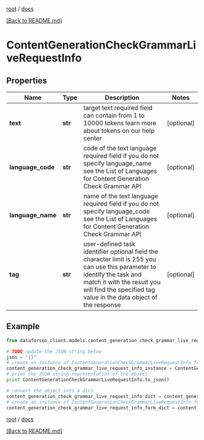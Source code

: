 [root](./../ "root") / [docs](./ "docs")

[[Back to README.md]](./../README.md "[Back to README.md]")

# ContentGenerationCheckGrammarLiveRequestInfo

## Properties

Name | Type | Description | Notes
------------ | ------------- | ------------- | -------------
**text** | **str** | target text required field can contain from 1 to 10000 tokens learn more about tokens on our help center | [optional]
**language_code** | **str** | code of the text language required field if you do not specify language_name see the List of Languages for Content Generation Check Grammar API | [optional]
**language_name** | **str** | name of the text language required field if you do not specify language_code see the List of Languages for Content Generation Check Grammar API | [optional]
**tag** | **str** | user-defined task identifier optional field the character limit is 255 you can use this parameter to identify the task and match it with the result you will find the specified tag value in the data object of the response | [optional]

## Example

```python
from dataforseo_client.models.content_generation_check_grammar_live_request_info import ContentGenerationCheckGrammarLiveRequestInfo

# TODO update the JSON string below
json = "{}"
# create an instance of ContentGenerationCheckGrammarLiveRequestInfo from a JSON string
content_generation_check_grammar_live_request_info_instance = ContentGenerationCheckGrammarLiveRequestInfo.from_json(json)
# print the JSON string representation of the object
print ContentGenerationCheckGrammarLiveRequestInfo.to_json()

# convert the object into a dict
content_generation_check_grammar_live_request_info_dict = content_generation_check_grammar_live_request_info_instance.to_dict()
# create an instance of ContentGenerationCheckGrammarLiveRequestInfo from a dict
content_generation_check_grammar_live_request_info_form_dict = content_generation_check_grammar_live_request_info.from_dict(content_generation_check_grammar_live_request_info_dict)
```

  

[root](./../ "root") / [docs](./ "docs")

[[Back to README.md]](./../README.md "[Back to README.md]")